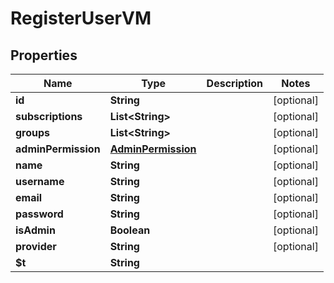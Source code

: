 

# RegisterUserVM


## Properties

| Name | Type | Description | Notes |
|------------ | ------------- | ------------- | -------------|
|**id** | **String** |  |  [optional] |
|**subscriptions** | **List&lt;String&gt;** |  |  [optional] |
|**groups** | **List&lt;String&gt;** |  |  [optional] |
|**adminPermission** | [**AdminPermission**](AdminPermission.md) |  |  [optional] |
|**name** | **String** |  |  [optional] |
|**username** | **String** |  |  [optional] |
|**email** | **String** |  |  [optional] |
|**password** | **String** |  |  [optional] |
|**isAdmin** | **Boolean** |  |  [optional] |
|**provider** | **String** |  |  [optional] |
|**$t** | **String** |  |  |



